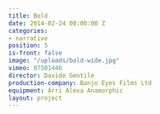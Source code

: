 ```yaml
---
title: Bold
date: 2014-02-24 00:00:00 Z
categories:
- narrative
position: 5
is-front: false
image: "/uploads/bold-wide.jpg"
vimeo: 87501446
director: Davide Gentile
production-company: Banjo Eyes Films Ltd
equipment: Arri Alexa Anamorphic
layout: project
---
```


